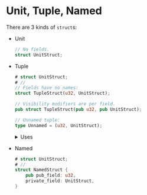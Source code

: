 # Unit, Tuple, Named

There are 3 kinds of `struct`s:

* Unit

    ```rust
    // No fields.
    struct UnitStruct;
    ```

* Tuple

    ```rust
    # struct UnitStruct;
    # //
    // Fields have no names:
    struct TupleStruct(u32, UnitStruct);

    // Visibility modifiers are per field.
    pub struct TupleStruct(pub u32, pub UnitStruct);

    // Unnamed tuple:
    type Unnamed = (u32, UnitStruct);
    ```

    <details>
    <summary>Uses</summary>

    - Returning multiple values

        ```rust
        fn dimensions() -> (u32, u32) {
            (800, 600)
        }

        let (w, h) = dimensions();
        ```

    - Iterator closure arguments

        ```rust
        let numbers = vec![10, 23, 34];
        numbers
            .iter()
            .enumerate()
            .for_each(|(index, number)| {
                println!("{}: {}", index, number);
            })
        ```

    </details>

* Named

    ```rust
    # struct UnitStruct;
    # //
    struct NamedStruct {
        pub pub_field: u32,
        private_field: UnitStruct,
    }
    ```
